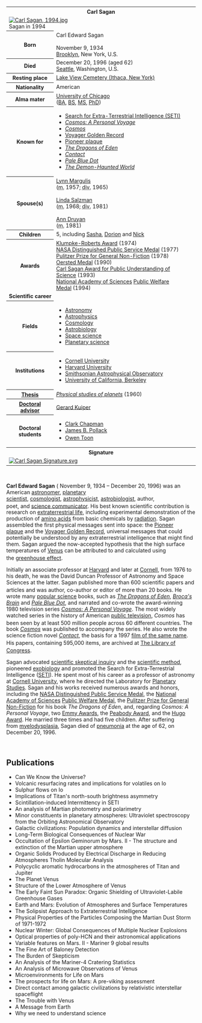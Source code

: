 <table class="infobox biography vcard">
<tbody>
<tr>
<th colspan="2">
<div class="fn">Carl Sagan</div>
</th>
</tr>
<tr>
<td colspan="2"><a class="image" href="220px-Carl_Sagan,_1994.jpg"><img src="220px-Carl_Sagan,_1994.jpg" srcset="220px-Carl_Sagan,_1994.jpg" alt="Carl Sagan, 1994.jpg" width="220" height="348" data-file-width="1324" data-file-height="2095" /></a>
<div>Sagan in 1994</div>
</td>
</tr>
<tr>
<th scope="row">Born</th>
<td>
<div class="nickname">Carl Edward Sagan</div>
<br />November 9, 1934<br />
<div class="birthplace"><a title="Brooklyn" href="https://en.wikipedia.org/wiki/Brooklyn">Brooklyn</a>, New York, U.S.</div>
</td>
</tr>
<tr>
<th scope="row">Died</th>
<td>December 20, 1996&nbsp;(aged&nbsp;62)<br />
<div class="deathplace"><a title="Seattle" href="https://en.wikipedia.org/wiki/Seattle">Seattle</a>, Washington, U.S.</div>
</td>
</tr>
<tr>
<th scope="row">Resting place</th>
<td class="label"><a title="Lake View Cemetery (Ithaca, New York)" href="https://en.wikipedia.org/wiki/Lake_View_Cemetery_(Ithaca,_New_York)">Lake View Cemetery (Ithaca, New York)</a></td>
</tr>
<tr>
<th scope="row">Nationality</th>
<td class="category">American</td>
</tr>
<tr>
<th scope="row">Alma&nbsp;mater</th>
<td><a title="University of Chicago" href="https://en.wikipedia.org/wiki/University_of_Chicago">University of Chicago</a><br />(<a title="Bachelor of Arts" href="https://en.wikipedia.org/wiki/Bachelor_of_Arts">BA</a>,&nbsp;<a title="Bachelor of Science" href="https://en.wikipedia.org/wiki/Bachelor_of_Science">BS</a>,&nbsp;<a title="Master of Science" href="https://en.wikipedia.org/wiki/Master_of_Science">MS</a>,&nbsp;<a class="mw-redirect" title="PhD" href="https://en.wikipedia.org/wiki/PhD">PhD</a>)</td>
</tr>
<tr>
<th scope="row">Known&nbsp;for</th>
<td>
<div class="plainlist">
<ul>
<li><a class="mw-redirect" title="SETI" href="https://en.wikipedia.org/wiki/SETI">Search for Extra-Terrestrial Intelligence (SETI)</a></li>
<li><em><a title="Cosmos: A Personal Voyage" href="https://en.wikipedia.org/wiki/Cosmos:_A_Personal_Voyage">Cosmos: A Personal Voyage</a></em></li>
<li><em><a class="mw-redirect" title="Cosmos (Carl Sagan book)" href="https://en.wikipedia.org/wiki/Cosmos_(Carl_Sagan_book)">Cosmos</a></em></li>
<li><a title="Voyager Golden Record" href="https://en.wikipedia.org/wiki/Voyager_Golden_Record">Voyager Golden Record</a></li>
<li><a title="Pioneer plaque" href="https://en.wikipedia.org/wiki/Pioneer_plaque">Pioneer plaque</a></li>
<li><em><a title="The Dragons of Eden" href="https://en.wikipedia.org/wiki/The_Dragons_of_Eden">The Dragons of Eden</a></em></li>
<li><em><a title="Contact (novel)" href="https://en.wikipedia.org/wiki/Contact_(novel)">Contact</a></em></li>
<li><em><a title="Pale Blue Dot (book)" href="https://en.wikipedia.org/wiki/Pale_Blue_Dot_(book)">Pale Blue Dot</a></em></li>
<li><em><a title="The Demon-Haunted World" href="https://en.wikipedia.org/wiki/The_Demon-Haunted_World">The Demon-Haunted World</a></em></li>
</ul>
</div>
</td>
</tr>
<tr>
<th scope="row"><span class="nowrap">Spouse(s)</span></th>
<td>
<div>
<div><a title="Lynn Margulis" href="https://en.wikipedia.org/wiki/Lynn_Margulis">Lynn Margulis</a></div>
<div></div>
<div></div>
(<abbr title="married">m.</abbr>&nbsp;1957;&nbsp;<abbr title="divorced">div.</abbr>&nbsp;1965)<wbr /></div>
<br />
<div>
<div><a title="Linda Salzman Sagan" href="https://en.wikipedia.org/wiki/Linda_Salzman_Sagan">Linda Salzman</a></div>
<div></div>
<div></div>
(<abbr title="married">m.</abbr>&nbsp;1968;&nbsp;<abbr title="divorced">div.</abbr>&nbsp;1981)<wbr /></div>
<br />
<div>
<div><a title="Ann Druyan" href="https://en.wikipedia.org/wiki/Ann_Druyan">Ann Druyan</a></div>
<div></div>
<div></div>
(<abbr title="married">m.</abbr>&nbsp;1981)<wbr /></div>
</td>
</tr>
<tr>
<th scope="row">Children</th>
<td>5, including&nbsp;<a title="Sasha Sagan" href="https://en.wikipedia.org/wiki/Sasha_Sagan">Sasha</a>,&nbsp;<a title="Dorion Sagan" href="https://en.wikipedia.org/wiki/Dorion_Sagan">Dorion</a>&nbsp;and&nbsp;<a title="Nick Sagan" href="https://en.wikipedia.org/wiki/Nick_Sagan">Nick</a></td>
</tr>
<tr>
<th scope="row">Awards</th>
<td><a title="Klumpke-Roberts Award" href="https://en.wikipedia.org/wiki/Klumpke-Roberts_Award">Klumpke-Roberts Award</a>&nbsp;(1974)<br /><a title="NASA Distinguished Public Service Medal" href="https://en.wikipedia.org/wiki/NASA_Distinguished_Public_Service_Medal">NASA Distinguished Public Service Medal</a>&nbsp;(1977)<br /><a class="mw-redirect" title="Pulitzer Prize for General Non-Fiction" href="https://en.wikipedia.org/wiki/Pulitzer_Prize_for_General_Non-Fiction">Pulitzer Prize for General Non-Fiction</a>&nbsp;(1978)<br /><a title="Oersted Medal" href="https://en.wikipedia.org/wiki/Oersted_Medal">Oersted Medal</a>&nbsp;(1990)<br /><a class="mw-redirect" title="Carl Sagan Award for Public Understanding of Science" href="https://en.wikipedia.org/wiki/Carl_Sagan_Award_for_Public_Understanding_of_Science">Carl Sagan Award for Public Understanding of Science</a>&nbsp;(1993)<br /><a title="National Academy of Sciences" href="https://en.wikipedia.org/wiki/National_Academy_of_Sciences">National Academy of Sciences</a>&nbsp;<a title="Public Welfare Medal" href="https://en.wikipedia.org/wiki/Public_Welfare_Medal">Public Welfare Medal</a>&nbsp;(1994)</td>
</tr>
<tr>
<td colspan="2"><strong>Scientific career</strong></td>
</tr>
<tr>
<th scope="row">Fields</th>
<td class="category">
<div class="plainlist">
<ul>
<li><a title="Astronomy" href="https://en.wikipedia.org/wiki/Astronomy">Astronomy</a></li>
<li><a title="Astrophysics" href="https://en.wikipedia.org/wiki/Astrophysics">Astrophysics</a></li>
<li><a title="Cosmology" href="https://en.wikipedia.org/wiki/Cosmology">Cosmology</a></li>
<li><a title="Astrobiology" href="https://en.wikipedia.org/wiki/Astrobiology">Astrobiology</a></li>
<li><a class="mw-redirect" title="Space science" href="https://en.wikipedia.org/wiki/Space_science">Space science</a></li>
<li><a title="Planetary science" href="https://en.wikipedia.org/wiki/Planetary_science">Planetary science</a></li>
</ul>
</div>
</td>
</tr>
<tr>
<th scope="row">Institutions</th>
<td>
<div class="plainlist">
<ul>
<li><a title="Cornell University" href="https://en.wikipedia.org/wiki/Cornell_University">Cornell University</a></li>
<li><a title="Harvard University" href="https://en.wikipedia.org/wiki/Harvard_University">Harvard University</a></li>
<li><a title="Smithsonian Astrophysical Observatory" href="https://en.wikipedia.org/wiki/Smithsonian_Astrophysical_Observatory">Smithsonian Astrophysical Observatory</a></li>
<li><a title="University of California, Berkeley" href="https://en.wikipedia.org/wiki/University_of_California,_Berkeley">University of California, Berkeley</a></li>
</ul>
</div>
</td>
</tr>
<tr>
<th scope="row"><a title="Thesis" href="https://en.wikipedia.org/wiki/Thesis">Thesis</a></th>
<td><a class="external text" href="https://search.proquest.com/docview/301918122" rel="nofollow"><em>Physical studies of planets</em></a>&nbsp;(1960)</td>
</tr>
<tr>
<th scope="row"><a title="Doctoral advisor" href="https://en.wikipedia.org/wiki/Doctoral_advisor">Doctoral advisor</a></th>
<td><a title="Gerard Kuiper" href="https://en.wikipedia.org/wiki/Gerard_Kuiper">Gerard Kuiper</a><sup id="cite_ref-mathgene_1-0" class="reference"></sup></td>
</tr>
<tr>
<th scope="row">Doctoral students</th>
<td>
<div class="plainlist">
<ul>
<li><a title="Clark Chapman" href="https://en.wikipedia.org/wiki/Clark_Chapman">Clark Chapman</a></li>
<li><a title="James B. Pollack" href="https://en.wikipedia.org/wiki/James_B._Pollack">James B. Pollack</a></li>
<li><a title="Owen Toon" href="https://en.wikipedia.org/wiki/Owen_Toon">Owen Toon</a><sup id="cite_ref-mathgene_1-1" class="reference"></sup></li>
</ul>
</div>
</td>
</tr>
<tr>
<th colspan="2">Signature</th>
</tr>
<tr>
<td colspan="2"><a class="image" href="150px-Carl_Sagan_Signature.svg.png"><img src="150px-Carl_Sagan_Signature.svg.png" srcset="150px-Carl_Sagan_Signature.svg.png" alt="Carl Sagan Signature.svg" width="150" height="23" data-file-width="804" data-file-height="125" /></a></td>
</tr>
</tbody>
</table>
</br>

<p><strong>Carl Edward Sagan</strong>&nbsp;(&nbsp;November 9, 1934&nbsp;&ndash; December 20, 1996) was an American&nbsp;<a title="Astronomer" href="https://en.wikipedia.org/wiki/Astronomer">astronomer</a>,&nbsp;<a class="mw-redirect" title="Planetary scientist" href="https://en.wikipedia.org/wiki/Planetary_scientist">planetary scientist</a>,&nbsp;<a title="Physical cosmology" href="https://en.wikipedia.org/wiki/Physical_cosmology">cosmologist</a>,&nbsp;<a title="Astrophysics" href="https://en.wikipedia.org/wiki/Astrophysics">astrophysicist</a>,&nbsp;<a title="Astrobiology" href="https://en.wikipedia.org/wiki/Astrobiology">astrobiologist</a>, author, poet,<sup id="cite_ref-2" class="reference"></sup>&nbsp;and&nbsp;<a class="mw-redirect" title="Science communicator" href="https://en.wikipedia.org/wiki/Science_communicator">science communicator</a>. His best known scientific contribution is research on&nbsp;<a title="Extraterrestrial life" href="https://en.wikipedia.org/wiki/Extraterrestrial_life">extraterrestrial life</a>, including experimental demonstration of the production of&nbsp;<a title="Amino acid" href="https://en.wikipedia.org/wiki/Amino_acid">amino acids</a>&nbsp;from basic chemicals by&nbsp;<a title="Radiation" href="https://en.wikipedia.org/wiki/Radiation">radiation</a>. Sagan assembled the first physical messages sent into space: the&nbsp;<a title="Pioneer plaque" href="https://en.wikipedia.org/wiki/Pioneer_plaque">Pioneer plaque</a>&nbsp;and the&nbsp;<a title="Voyager Golden Record" href="https://en.wikipedia.org/wiki/Voyager_Golden_Record">Voyager Golden Record</a>, universal messages that could potentially be understood by any extraterrestrial intelligence that might find them. Sagan argued the now-accepted hypothesis that the high surface temperatures of&nbsp;<a title="Venus" href="https://en.wikipedia.org/wiki/Venus">Venus</a>&nbsp;can be attributed to and calculated using the&nbsp;<a title="Greenhouse effect" href="https://en.wikipedia.org/wiki/Greenhouse_effect">greenhouse effect</a>.<sup id="cite_ref-surftemp_3-0" class="reference"></sup></p>
<p>Initially an associate professor at&nbsp;<a title="Harvard University" href="https://en.wikipedia.org/wiki/Harvard_University">Harvard</a>&nbsp;and later at&nbsp;<a title="Cornell University" href="https://en.wikipedia.org/wiki/Cornell_University">Cornell</a>, from 1976 to his death, he was the David Duncan Professor of Astronomy and Space Sciences at the latter. Sagan published more than 600 scientific papers and articles and was author, co-author or editor of more than 20 books.<sup id="cite_ref-scholar_4-0" class="reference"></sup>&nbsp;He wrote many&nbsp;<a title="Popular science" href="https://en.wikipedia.org/wiki/Popular_science">popular science</a>&nbsp;books, such as&nbsp;<em><a title="The Dragons of Eden" href="https://en.wikipedia.org/wiki/The_Dragons_of_Eden">The Dragons of Eden</a></em>,&nbsp;<em><a title="Broca's Brain" href="https://en.wikipedia.org/wiki/Broca%27s_Brain">Broca's Brain</a></em>&nbsp;and&nbsp;<em><a title="Pale Blue Dot (book)" href="https://en.wikipedia.org/wiki/Pale_Blue_Dot_(book)">Pale Blue Dot</a></em>, and narrated and co-wrote the award-winning 1980 television series&nbsp;<em><a title="Cosmos: A Personal Voyage" href="https://en.wikipedia.org/wiki/Cosmos:_A_Personal_Voyage">Cosmos: A Personal Voyage</a></em>. The most widely watched series in the history of American&nbsp;<a class="mw-redirect" title="Public television" href="https://en.wikipedia.org/wiki/Public_television">public television</a>,&nbsp;<em>Cosmos</em>&nbsp;has been seen by at least 500 million people across 60 different countries.<sup id="cite_ref-Starchild_5-0" class="reference"></sup>&nbsp;The book&nbsp;<em><a class="mw-redirect" title="Cosmos (Carl Sagan book)" href="https://en.wikipedia.org/wiki/Cosmos_(Carl_Sagan_book)">Cosmos</a></em>&nbsp;was published to accompany the series. He also wrote the science fiction novel&nbsp;<em><a title="Contact (novel)" href="https://en.wikipedia.org/wiki/Contact_(novel)">Contact</a></em>, the basis for a 1997&nbsp;<a title="Contact (1997 American film)" href="https://en.wikipedia.org/wiki/Contact_(1997_American_film)">film of the same name</a>. His papers, containing 595,000 items,<sup id="cite_ref-6" class="reference"></sup>&nbsp;are archived at&nbsp;<a class="mw-redirect" title="The Library of Congress" href="https://en.wikipedia.org/wiki/The_Library_of_Congress">The Library of Congress</a>.<sup id="cite_ref-7" class="reference"></sup></p>
<p>Sagan advocated&nbsp;<a class="mw-redirect" title="Scientific skepticism" href="https://en.wikipedia.org/wiki/Scientific_skepticism">scientific skeptical inquiry</a>&nbsp;and the&nbsp;<a title="Scientific method" href="https://en.wikipedia.org/wiki/Scientific_method">scientific method</a>, pioneered&nbsp;<a class="mw-redirect" title="Exobiology" href="https://en.wikipedia.org/wiki/Exobiology">exobiology</a>&nbsp;and promoted the Search for Extra-Terrestrial Intelligence (<a title="Search for extraterrestrial intelligence" href="https://en.wikipedia.org/wiki/Search_for_extraterrestrial_intelligence">SETI</a>). He spent most of his career as a professor of astronomy at&nbsp;<a title="Cornell University" href="https://en.wikipedia.org/wiki/Cornell_University">Cornell University</a>, where he directed the Laboratory for&nbsp;<a title="Planetary science" href="https://en.wikipedia.org/wiki/Planetary_science">Planetary Studies</a>. Sagan and his works received numerous awards and honors, including the&nbsp;<a title="NASA Distinguished Public Service Medal" href="https://en.wikipedia.org/wiki/NASA_Distinguished_Public_Service_Medal">NASA Distinguished Public Service Medal</a>, the&nbsp;<a title="National Academy of Sciences" href="https://en.wikipedia.org/wiki/National_Academy_of_Sciences">National Academy of Sciences</a>&nbsp;<a title="Public Welfare Medal" href="https://en.wikipedia.org/wiki/Public_Welfare_Medal">Public Welfare Medal</a>, the&nbsp;<a class="mw-redirect" title="Pulitzer Prize for General Non-Fiction" href="https://en.wikipedia.org/wiki/Pulitzer_Prize_for_General_Non-Fiction">Pulitzer Prize for General Non-Fiction</a>&nbsp;for his book&nbsp;<em>The Dragons of Eden</em>, and, regarding&nbsp;<em>Cosmos: A Personal Voyage</em>, two&nbsp;<a title="Emmy Award" href="https://en.wikipedia.org/wiki/Emmy_Award">Emmy Awards</a>, the&nbsp;<a title="Peabody Award" href="https://en.wikipedia.org/wiki/Peabody_Award">Peabody Award</a>, and the&nbsp;<a title="Hugo Award" href="https://en.wikipedia.org/wiki/Hugo_Award">Hugo Award</a>. He married three times and had five children. After suffering from&nbsp;<a title="Myelodysplastic syndrome" href="https://en.wikipedia.org/wiki/Myelodysplastic_syndrome">myelodysplasia</a>, Sagan died of&nbsp;<a title="Pneumonia" href="https://en.wikipedia.org/wiki/Pneumonia">pneumonia</a>&nbsp;at the age of 62, on December 20, 1996.</p>



</br>


<h2>Publications</h2>



<ul>

                             

 <li><a target="_blank" href="https://github.com/manjunath5496/Carl-Sagan-Papers/blob/main/c(1).pdf" style="text-decoration:none;">Can We Know the Universe?</a></li>

 <li><a target="_blank" href="https://github.com/manjunath5496/Carl-Sagan-Papers/blob/main/c(2).pdf" style="text-decoration:none;">Volcanic resurfacing rates and implications
for volatiles on Io</a></li>

<li><a target="_blank" href="https://github.com/manjunath5496/Carl-Sagan-Papers/blob/main/c(3).pdf" style="text-decoration:none;">Sulphur flows on Io</a></li>
 <li><a target="_blank" href="https://github.com/manjunath5496/Carl-Sagan-Papers/blob/main/c(4).pdf" style="text-decoration:none;">Implications of Titan's north-south
brightness asymmetry</a></li>                              
<li><a target="_blank" href="https://github.com/manjunath5496/Carl-Sagan-Papers/blob/main/c(5).pdf" style="text-decoration:none;">Scintillation-induced Intermittency in SETI </a></li>
<li><a target="_blank" href="https://github.com/manjunath5496/Carl-Sagan-Papers/blob/main/c(6).pdf" style="text-decoration:none;">An analysis of Martian photometry and polarimetry</a></li>
 <li><a target="_blank" href="https://github.com/manjunath5496/Carl-Sagan-Papers/blob/main/c(7).pdf" style="text-decoration:none;">Minor constituents in planetary atmospheres: Ultraviolet spectroscopy from the Orbiting Astronomical Observatory</a></li>

 <li><a target="_blank" href="https://github.com/manjunath5496/Carl-Sagan-Papers/blob/main/c(8).pdf" style="text-decoration:none;">Galactic civilizations: Population dynamics and interstellar diffusion</a></li>
   <li><a target="_blank" href="https://github.com/manjunath5496/Carl-Sagan-Papers/blob/main/c(9).pdf" style="text-decoration:none;">Long-Term Biological Consequences of Nuclear War</a></li>
  
   
 <li><a target="_blank" href="https://github.com/manjunath5496/Carl-Sagan-Papers/blob/main/c(10).pdf" style="text-decoration:none;">Occultation of Epsilon Geminorum by Mars. II - The structure and extinction of the Martian upper atmosphere</a></li>                              
<li><a target="_blank" href="https://github.com/manjunath5496/Carl-Sagan-Papers/blob/main/c(11).pdf" style="text-decoration:none;">Organic Solids Produced by Electrical Discharge in Reducing Atmospheres Tholin Molecular Analysis</a></li>
<li><a target="_blank" href="https://github.com/manjunath5496/Carl-Sagan-Papers/blob/main/c(12).pdf" style="text-decoration:none;">Polycyclic aromatic hydrocarbons in the atmospheres of Titan and Jupiter</a></li>
<li><a target="_blank" href="https://github.com/manjunath5496/Carl-Sagan-Papers/blob/main/c(13).pdf" style="text-decoration:none;">The Planet Venus</a></li>

<li><a target="_blank" href="https://github.com/manjunath5496/Carl-Sagan-Papers/blob/main/c(14).pdf" style="text-decoration:none;">Structure of the Lower Atmosphere of Venus</a></li>
                              
<li><a target="_blank" href="https://github.com/manjunath5496/Carl-Sagan-Papers/blob/main/c(15).pdf" style="text-decoration:none;">The Early Faint Sun Paradox: Organic Shielding of Ultraviolet-Labile Greenhouse Gases</a></li>

<li><a target="_blank" href="https://github.com/manjunath5496/Carl-Sagan-Papers/blob/main/c(16).pdf" style="text-decoration:none;">Earth and Mars: Evolution of Atmospheres and Surface Temperatures</a></li>

  <li><a target="_blank" href="https://github.com/manjunath5496/Carl-Sagan-Papers/blob/main/c(17).pdf" style="text-decoration:none;">The Solipsist Approach to Extraterrestrial Intelligence</a></li>   
  
<li><a target="_blank" href="https://github.com/manjunath5496/Carl-Sagan-Papers/blob/main/c(18).pdf" style="text-decoration:none;">Physical Properties of the Particles Composing the Martian Dust Storm of 1971-1972</a></li> 

  
<li><a target="_blank" href="https://github.com/manjunath5496/Carl-Sagan-Papers/blob/main/c(19).pdf" style="text-decoration:none;">Nuclear Winter: Global Consequences of Multiple Nuclear Explosions</a></li> 

<li><a target="_blank" href="https://github.com/manjunath5496/Carl-Sagan-Papers/blob/main/c(20).pdf" style="text-decoration:none;">Optical properties of poly-HCN and their astronomical applications</a></li>

<li><a target="_blank" href="https://github.com/manjunath5496/Carl-Sagan-Papers/blob/main/c(21).pdf" style="text-decoration:none;">Variable features on Mars. II - Mariner 9 global results</a></li>
<li><a target="_blank" href="https://github.com/manjunath5496/Carl-Sagan-Papers/blob/main/c(22).pdf" style="text-decoration:none;">The Fine Art of Baloney Detection</a></li> 
 <li><a target="_blank" href="https://github.com/manjunath5496/Carl-Sagan-Papers/blob/main/c(23).pdf" style="text-decoration:none;">The Burden of Skepticism</a></li> 
 

   <li><a target="_blank" href="https://github.com/manjunath5496/Carl-Sagan-Papers/blob/main/c(24).pdf" style="text-decoration:none;">An Analysis of the Mariner-4 Cratering Statistics</a></li>
 
   <li><a target="_blank" href="https://github.com/manjunath5496/Carl-Sagan-Papers/blob/main/c(25).pdf" style="text-decoration:none;">An Analysis of Microwave Observations of Venus</a></li>                              
 <li><a target="_blank" href="https://github.com/manjunath5496/Carl-Sagan-Papers/blob/main/c(26).pdf" style="text-decoration:none;">Microenvironments for Life on Mars</a></li>
 <li><a target="_blank" href="https://github.com/manjunath5496/Carl-Sagan-Papers/blob/main/c(27).pdf" style="text-decoration:none;">
The prospects for life on Mars: A pre-viking assessment</a></li>
   
<li><a target="_blank" href="https://github.com/manjunath5496/Carl-Sagan-Papers/blob/main/c(28).pdf" style="text-decoration:none;">Direct contact among galactic civilizations by relativistic interstellar spaceflight</a></li>
 
   <li><a target="_blank" href="https://github.com/manjunath5496/Carl-Sagan-Papers/blob/main/c(29).pdf" style="text-decoration:none;">
The Trouble with Venus </a></li>                              
 <li><a target="_blank" href="https://github.com/manjunath5496/Carl-Sagan-Papers/blob/main/c(30).pdf" style="text-decoration:none;">A Message from Earth</a></li>
 <li><a target="_blank" href="https://github.com/manjunath5496/Carl-Sagan-Papers/blob/main/c(31).pdf" style="text-decoration:none;">
Why we need to understand science</a></li>
   
     
   
   
   
   
   
   
   
 </ul>
